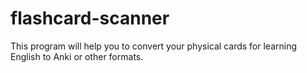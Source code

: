 # flashcard-scanner

This program will help you to convert your physical cards for learning English to Anki or other formats.
